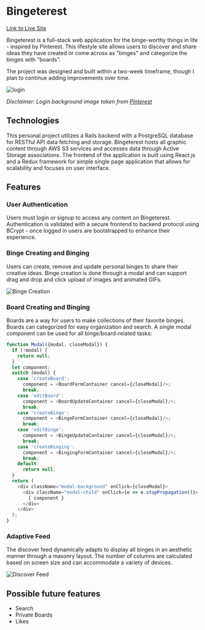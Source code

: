 # Bingeterest

[Link to Live Site](https://bingeterest1.herokuapp.com/#/)

Bingeterest is a full-stack web application for the binge-worthy things in life - inspired by Pinterest. This lifestyle site allows users to discover and share ideas they have created or come across as "binges" and categorize the binges with "boards".

The project was designed and built within a two-week timeframe, though I plan to continue adding improvements over time.

![login](https://s3-us-west-1.amazonaws.com/bingeterest-dev/README/splash.gif)

*Disclaimer: Login background image taken from [Pinterest](https://www.pinterest.com/)*

## Technologies

This personal project utilizes a Rails backend with a PostgreSQL database for RESTful API data fetching and storage. Bingeterest hosts all graphic content through AWS S3 services and accesses data through Active Storage associations. The frontend of the application is built using React.js and a Redux framework for simple single page application that allows for scalability and focuses on user interface.

## Features

### User Authentication

Users must login or signup to access any content on Bingeterest. Authentication is validated with a secure frontend to backend protocol using BCrypt - once logged in users are bootstrapped to enhance their experience.

### Binge Creating and Binging

Users can create, remove and update personal binges to share their creative ideas. Binge creation is done through a modal and can support drag and drop and click upload of images and animated GIFs.

![Binge Creation](https://s3-us-west-1.amazonaws.com/bingeterest-dev/README/binge_creation.gif)

### Board Creating and Binging

Boards are a way for users to make collections of their favorite binges. Boards can categorized for easy organization and search. A single modal component can be used for all binge/board-related tasks:

```js
function Modal({modal, closeModal}) {
  if (!modal) {
    return null;
  }
  let component;
  switch (modal) {
    case 'createBoard':
      component = <BoardFormContainer cancel={closeModal}/>;
      break;
    case 'editBoard':
      component = <BoardUpdateContainer cancel={closeModal}/>;
      break;
    case 'createBinge':
      component = <BingeFormContainer cancel={closeModal}/>;
      break;
    case 'editBinge':
      component = <BingeUpdateContainer cancel={closeModal}/>;
      break;
    case 'createBinging':
      component = <BingingFormContainer cancel={closeModal}/>;
      break;
    default:
      return null;
  }
  return (
    <div className="modal-background" onClick={closeModal}>
      <div className="modal-child" onClick={e => e.stopPropagation()}>
        { component }
      </div>
    </div>
  );
}
```

### Adaptive Feed

The discover feed dynamically adapts to display all binges in an aesthetic manner through a masonry layout. The number of columns are calculated based on screen size and can accommodate a variety of devices.

![Discover Feed](https://s3-us-west-1.amazonaws.com/bingeterest-dev/README/discover_feed.gif)

## Possible future features
  * Search
  * Private Boards
  * Likes
